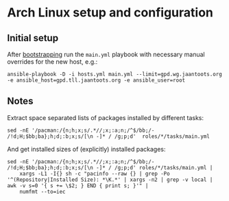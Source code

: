 # Arch Linux setup and configuration

## Initial setup

After [bootstrapping](https://github.com/jaantoots/arch-bootstrap) run the
`main.yml` playbook with necessary manual overrides for the new host, e.g.:

```shell
ansible-playbook -D -i hosts.yml main.yml --limit=gpd.wg.jaantoots.org -e ansible_host=gpd.tll.jaantoots.org -e ansible_user=root
```

## Notes

Extract space separated lists of packages installed by different tasks:

```shell
sed -nE '/pacman:/{n;h;x;s/.*//;x;:a;n;/^$/bb;/- /!d;H;$bb;ba};h;d;:b;x;s/[\n -]* / /g;p;d'  roles/*/tasks/main.yml
```

And get installed sizes of (explicitly) installed packages:

```shell
sed -nE '/pacman:/{n;h;x;s/.*//;x;:a;n;/^$/bb;/- /!d;H;$bb;ba};h;d;:b;x;s/[\n -]* / /g;p;d' roles/*/tasks/main.yml |
    xargs -L1 -I{} sh -c "pacinfo --raw {} | grep -Po '^(Repository|Installed Size): *\K.*' | xargs -n2 | grep -v local | awk -v s=0 '{ s += \$2; } END { print s; }'" |
    numfmt --to=iec
```

